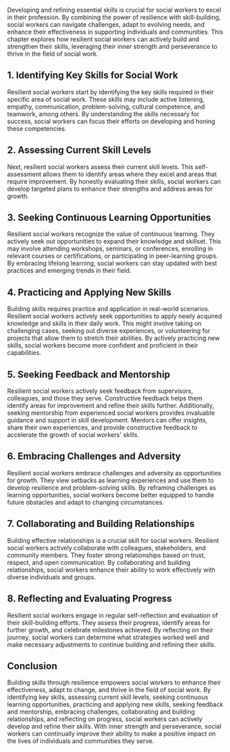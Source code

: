 
Developing and refining essential skills is crucial for social workers to excel in their profession. By combining the power of resilience with skill-building, social workers can navigate challenges, adapt to evolving needs, and enhance their effectiveness in supporting individuals and communities. This chapter explores how resilient social workers can actively build and strengthen their skills, leveraging their inner strength and perseverance to thrive in the field of social work.

## 1\. Identifying Key Skills for Social Work

Resilient social workers start by identifying the key skills required in their specific area of social work. These skills may include active listening, empathy, communication, problem-solving, cultural competence, and teamwork, among others. By understanding the skills necessary for success, social workers can focus their efforts on developing and honing these competencies.

## 2\. Assessing Current Skill Levels

Next, resilient social workers assess their current skill levels. This self-assessment allows them to identify areas where they excel and areas that require improvement. By honestly evaluating their skills, social workers can develop targeted plans to enhance their strengths and address areas for growth.

## 3\. Seeking Continuous Learning Opportunities

Resilient social workers recognize the value of continuous learning. They actively seek out opportunities to expand their knowledge and skillset. This may involve attending workshops, seminars, or conferences, enrolling in relevant courses or certifications, or participating in peer-learning groups. By embracing lifelong learning, social workers can stay updated with best practices and emerging trends in their field.

## 4\. Practicing and Applying New Skills

Building skills requires practice and application in real-world scenarios. Resilient social workers actively seek opportunities to apply newly acquired knowledge and skills in their daily work. This might involve taking on challenging cases, seeking out diverse experiences, or volunteering for projects that allow them to stretch their abilities. By actively practicing new skills, social workers become more confident and proficient in their capabilities.

## 5\. Seeking Feedback and Mentorship

Resilient social workers actively seek feedback from supervisors, colleagues, and those they serve. Constructive feedback helps them identify areas for improvement and refine their skills further. Additionally, seeking mentorship from experienced social workers provides invaluable guidance and support in skill development. Mentors can offer insights, share their own experiences, and provide constructive feedback to accelerate the growth of social workers' skills.

## 6\. Embracing Challenges and Adversity

Resilient social workers embrace challenges and adversity as opportunities for growth. They view setbacks as learning experiences and use them to develop resilience and problem-solving skills. By reframing challenges as learning opportunities, social workers become better equipped to handle future obstacles and adapt to changing circumstances.

## 7\. Collaborating and Building Relationships

Building effective relationships is a crucial skill for social workers. Resilient social workers actively collaborate with colleagues, stakeholders, and community members. They foster strong relationships based on trust, respect, and open communication. By collaborating and building relationships, social workers enhance their ability to work effectively with diverse individuals and groups.

## 8\. Reflecting and Evaluating Progress

Resilient social workers engage in regular self-reflection and evaluation of their skill-building efforts. They assess their progress, identify areas for further growth, and celebrate milestones achieved. By reflecting on their journey, social workers can determine what strategies worked well and make necessary adjustments to continue building and refining their skills.

## Conclusion

Building skills through resilience empowers social workers to enhance their effectiveness, adapt to change, and thrive in the field of social work. By identifying key skills, assessing current skill levels, seeking continuous learning opportunities, practicing and applying new skills, seeking feedback and mentorship, embracing challenges, collaborating and building relationships, and reflecting on progress, social workers can actively develop and refine their skills. With inner strength and perseverance, social workers can continually improve their ability to make a positive impact on the lives of individuals and communities they serve.
